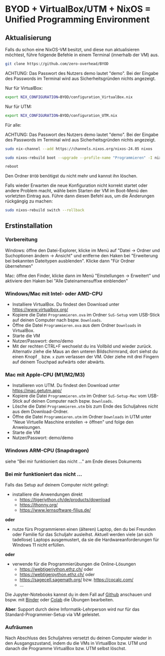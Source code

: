 # BYOD + VirtualBox/UTM + NixOS = Unified Programming Environment

## Aktualisierung
Falls du schon eine NixOS-VM besitzt, und diese nun aktualisieren möchtest, führe folgende Befehle in einem Terminal (innerhalb der VM) aus.

```bash
git clone https://github.com/zero-overhead/BYOD
```

ACHTUNG: Das Passwort des Nutzers demo lautet "demo". Bei der Eingabe des Passwords im Terminal wird aus Sicherheitsgründen nichts angezeigt.

Nur für VirtualBox:
```bash
export NIX_CONFIGURATION=BYOD/configuration_VirtualBox.nix
```

Nur für UTM:
```bash
export NIX_CONFIGURATION=BYOD/configuration_UTM.nix
```

Für alle:

ACHTUNG: Das Passwort des Nutzers demo lautet "demo". Bei der Eingabe des Passwords im Terminal wird aus Sicherheitsgründen nichts angezeigt.

```bash
sudo nix-channel --add https://channels.nixos.org/nixos-24.05 nixos
```

```bash
sudo nixos-rebuild boot --upgrade --profile-name "Programmieren" -I nixos-config=$NIX_CONFIGURATION
```

```bash
reboot
```

Den Ordner ```BYOD``` benötigst du nicht mehr und kannst ihn löschen.

Falls wieder Erwarten die neue Konfiguration nicht korrekt startet oder andere Problem macht, wähle beim Starten der VM im Boot-Menü den vorletzten Eintrag aus. Führe dann diesen Befehl aus, um die Änderungen rückgängig zu machen:

```bash
sudo nixos-rebuild switch --rollback
```

## Erstinstallation

### Vorbereitung

Windows: öffne den Datei-Explorer, klicke im Menü auf "Datei -> Ordner und Suchoptionen ändern -> Ansicht" und entferne den Haken bei "Erweiterung bei bekannten Dateitypen ausblenden". Klicke dann "Für Ordner übernehmen" 

Mac: öffne den Finder, klicke dann im Menü "Einstellungen -> Erweitert" und aktiviere den Haken bei "Alle Dateinamensuffixe einblenden"

### Windows/Mac mit Intel- oder AMD-CPU

- Installiere VirtualBox. Du findest den Download unter https://www.virtualbox.org/
- Kopiere die Datei ```Programmieren.ova``` im Ordner ```SuS-Setup``` vom USB-Stick auf deinen Computer nach bspw. ```Downloads```.
- Öffne die Datei ```Programmieren.ova``` aus dem Ordner ```Downloads``` in VirtualBox.
- Starte die VM
- Nutzer/Passwort: demo/demo
- Mit der rechten CTRL+F wechselst du ins Vollbild und wieder zurück. Alternativ ziehe die Maus an den unteren Bildschirmrand, dort siehst du einen Knopf ```_``` bzw. ```x``` zum verlassen der VM. Oder ziehe mit drei Fingern auf deinem Touchpad aufwärts oder abwärts.

### Mac mit Apple-CPU (M1/M2/M3)

- Installieren von UTM. Du findest den Download unter https://mac.getutm.app/
- Kopiere die Datei ```Programmieren.utm``` im Ordner ```SuS-Setup-Mac``` vom USB-Stick auf deinen Computer nach bspw. ```Downloads```.
- Lösche die Datei ```Programmieren.utm``` bis zum Ende des Schuljahres nicht aus dem Download-Ordner. 
- Öffne die Datei ```Programmieren.utm``` im Ordner ```Downloads``` in UTM unter "Neue Virtuelle Maschine erstellen -> öffnen" und folge den Anweisungen.
- Starte die VM
- Nutzer/Passwort: demo/demo

### Windows ARM-CPU (Snapdragon)
siehe "Bei mir funktioniert das nicht ..." am Ende dieses Dokuments

### Bei mir funktioniert das nicht ...

Falls das Setup auf deinem Computer nicht gelingt:

- installiere die Anwendungen direkt
    - https://tigerjython.ch/de/products/download
    - https://thonny.org/
    - https://www.lernsoftware-filius.de/

**oder**

- nutze fürs Programmieren einen (älteren) Laptop, den du bei Freunden oder Familie für das Schuljahr ausleihst. Aktuell werden viele (an sich tadellose) Laptops ausgemustert, da sie die Hardwareanforderungen für Windows 11 nicht erfüllen. 

**oder**

- verwende für die Programmierübungen die Online-Lösungen
    - https://webtigerjython.ethz.ch/ oder
    - https://webtigerpython.ethz.ch/ oder
    - https://sagecell.sagemath.org/ bzw. https://cocalc.com/
    - ...

Die Jupyter-Notebooks kannst du in dem Fall auf [Github](https://github.com/zero-overhead/sek2.inf) anschauen und bspw. mit [Binder](https://mybinder.org/v2/gh/rcmlz/edu-binder-env/python?urlpath=git-pull%3Frepo%3Dhttps%253A%252F%252Fgithub.com%252Fzero-overhead%252Fsek2.inf%26urlpath%3Dlab%252Ftree%252Fsek2.inf) oder [Colab](https://colab.research.google.com/) die Übungen bearbeiten.

**Aber**: Support durch deine Informatik-Lehrperson wird nur für das Standard-Programmier-Setup via VM geleistet.

### Aufräumen

Nach Abschluss des Schuljahres versetzt du deinen Computer wieder in den Ausgangszustand, indem du die VMs in VirtualBox bzw. UTM und danach die Programme VirtualBox bzw. UTM selbst löschst.
